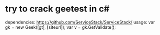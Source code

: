 # try to crack geetest in c#
dependencies: https://github.com/ServiceStack/ServiceStack/
usage: 
var gk = new Geek([gt], [siteurl]); 
var v = gk.GetValidate();
